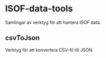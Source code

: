 # ISOF-data-tools

Samlingar av verktyg för att hantera ISOF data.

## csvToJson
Verktyg för att konvertera CSV-fil till JSON.